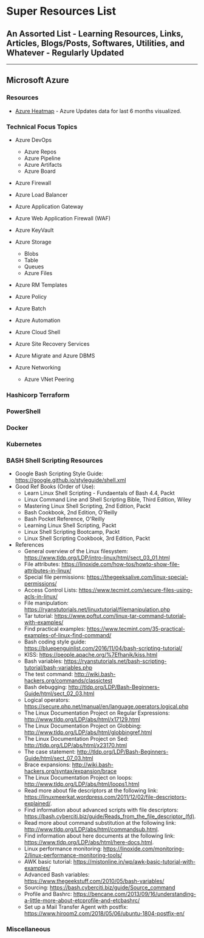 
# **Super Resources List**

## **An Assorted List - Learning Resources, Links, Articles, Blogs/Posts, Softwares, Utilities, and Whatever** - **Regularly Updated**

---

## **Microsoft Azure**

### **Resources**

- [Azure Heatmap](https://azureheatmap.azurewebsites.net/) - Azure Updates data for last 6 months visualized.

### **Technical Focus Topics**

- Azure DevOps
  - Azure Repos
  - Azure Pipeline
  - Azure Artifacts
  - Azure Board

- Azure Firewall

- Azure Load Balancer

- Azure Application Gateway

- Azure Web Application Firewall (WAF)

- Azure KeyVault

- Azure Storage
  - Blobs
  - Table
  - Queues
  - Azure Files

- Azure RM Templates

- Azure Policy

- Azure Batch

- Azure Automation

- Azure Cloud Shell

- Azure Site Recovery Services

- Azure Migrate and Azure DBMS

- Azure Networking
  - Azure VNet Peering

### **Hashicorp Terraform**

### **PowerShell**

### **Docker**

### **Kubernetes**

### BASH Shell Scripting Resources
 - Google Bash Scripting Style Guide: https://google.github.io/styleguide/shell.xml
 - Good Ref Books (Order of Use):
    - Learn Linux Shell Scripting - Fundaentals of Bash 4.4, Packt
    - Linux Command Line and Shell Scripting Bible, Third Edition, Wiley
    - Mastering Linux Shell Scripting, 2nd Edition, Packt
    - Bash Cookbook, 2nd Edition, O'Reilly
    - Bash Pocket Reference, O'Reilly
    - Learning Linux Shell Scripting, Packt
    - Linux Shell Scripting Bootcamp, Packt
    - Linux Shell Scripting Cookbook, 3rd Edition, Packt
  - References
    - General overview of the Linux filesystem: https://www.tldp.org/LDP/intro-linux/html/sect_03_01.html
    - File attributes: https://linoxide.com/how-tos/howto-show-file-attributes-in-linux/
    - Special file permissions: https://thegeeksalive.com/linux-special-permissions/
    - Access Control Lists: https://www.tecmint.com/secure-files-using-acls-in-linux/
    - File manipulation: https://ryanstutorials.net/linuxtutorial/filemanipulation.php
    - Tar tutorial: https://www.poftut.com/linux-tar-command-tutorial-with-examples/
    - Find practical examples: https://www.tecmint.com/35-practical-examples-of-linux-find-command/
    - Bash coding style guide: https://bluepenguinlist.com/2016/11/04/bash-scripting-tutorial/
    - KISS: https://people.apache.org/%7Efhanik/kiss.html
    - Bash variables: https://ryanstutorials.net/bash-scripting-tutorial/bash-variables.php
    - The test command: http://wiki.bash-hackers.org/commands/classictest
    - Bash debugging: http://tldp.org/LDP/Bash-Beginners-Guide/html/sect_02_03.html
    - Logical operators: https://secure.php.net/manual/en/language.operators.logical.php
    - The Linux Documentation Project on Regular Expressions: http://www.tldp.org/LDP/abs/html/x17129.html
    - The Linux Documentation Project on Globbing: http://www.tldp.org/LDP/abs/html/globbingref.html
    - The Linux Documentation Project on Sed: http://tldp.org/LDP/abs/html/x23170.html
    - The case statement: http://tldp.org/LDP/Bash-Beginners-Guide/html/sect_07_03.html
    - Brace expansions: http://wiki.bash-hackers.org/syntax/expansion/brace
    - The Linux Documentation Project on loops: http://www.tldp.org/LDP/abs/html/loops1.html
    - Read more about file descriptors at the following link: https://linuxmeerkat.wordpress.com/2011/12/02/file-descriptors-explained/.
    - Find information about advanced scripts with file descriptors: https://bash.cyberciti.biz/guide/Reads_from_the_file_descriptor_(fd).
    - Read more about command substitution at the following link: http://www.tldp.org/LDP/abs/html/commandsub.html.
    - Find information about here documents at the following link: https://www.tldp.org/LDP/abs/html/here-docs.html.
    - Linux performance monitoring: https://linoxide.com/monitoring-2/linux-performance-monitoring-tools/
    - AWK basic tutorial: https://mistonline.in/wp/awk-basic-tutorial-with-examples/
    - Advanced Bash variables: https://www.thegeekstuff.com/2010/05/bash-variables/
    - Sourcing: https://bash.cyberciti.biz/guide/Source_command
    - Profile and Bashrc: https://bencane.com/2013/09/16/understanding-a-little-more-about-etcprofile-and-etcbashrc/
    - Set up a Mail Transfer Agent with postfix: https://www.hiroom2.com/2018/05/06/ubuntu-1804-postfix-en/



### **Miscellaneous**
